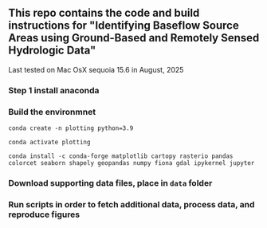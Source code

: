 ## This repo contains the code and build instructions for "Identifying Baseflow Source Areas using Ground-Based and Remotely Sensed Hydrologic Data" 

Last tested on Mac OsX sequoia 15.6 in August, 2025

### Step 1 install anaconda


### Build the environmnet 

```
conda create -n plotting python=3.9

conda activate plotting

conda install -c conda-forge matplotlib cartopy rasterio pandas colorcet seaborn shapely geopandas numpy fiona gdal ipykernel jupyter 
```

### Download supporting data files, place in `data` folder 

### Run scripts in order to fetch additional data, process data, and reproduce figures 